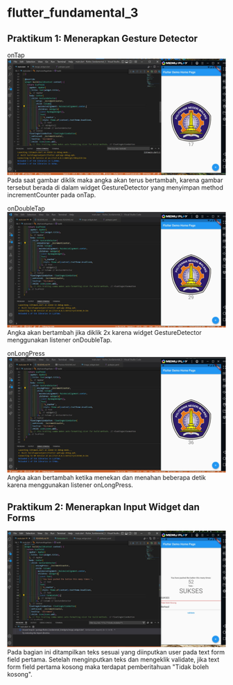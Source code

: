 # flutter_fundamental_3

## Praktikum 1: Menerapkan Gesture Detector

onTap
![praktikum 1](images/1.1.jpg)
Pada saat gambar diklik maka angka akan terus bertambah, karena gambar tersebut berada di dalam widget GestureDetector yang menyimpan method incrementCounter pada onTap.

onDoubleTap
![praktikum 1](images/1.2.jpg)
Angka akan bertambah jika diklik 2x karena widget GestureDetector menggunakan listener onDoubleTap.

onLongPress
![praktikum 1](images/1.3.jpg)
Angka akan bertambah ketika menekan dan menahan beberapa detik karena menggunakan listener onLongPress.

## Praktikum 2: Menerapkan Input Widget dan Forms

![praktikum 2](images/2.jpg)
Pada bagian ini ditampilkan teks sesuai yang diinputkan user pada text form field pertama. Setelah menginputkan teks dan mengeklik validate, jika text form field pertama kosong maka terdapat pemberitahuan "Tidak boleh kosong".
